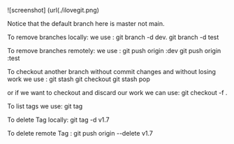 ![screenshot] (url(./ilovegit.png)

Notice that the default branch here is master not main.

To remove branches locally:
  we use : git branch -d dev.
           git branch -d test

To remove branches remotely:
  we use : git push origin :dev
           git push origin :test


To checkout another branch without commit changes and without losing work we use : git stash
                                                                                   git checkout <targetBranch>
                                                                                   git stash pop

  or if we want to checkout and discard our work we can use: git checkout -f <targetBranch>.

To list tags we use: git tag

To delete Tag locally: git tag -d v1.7

To delete remote Tag : git push origin --delete v1.7
  
